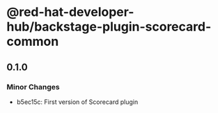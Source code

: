# @red-hat-developer-hub/backstage-plugin-scorecard-common

## 0.1.0

### Minor Changes

- b5ec15c: First version of Scorecard plugin
